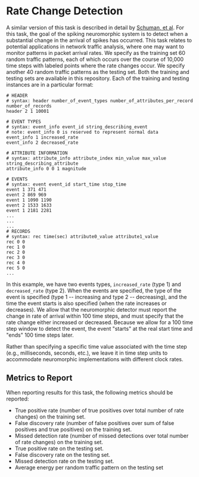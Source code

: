 # Rate Change Detection

 A similar version of this task is described in detail by [Schuman, et al](http://neuromorphic.eecs.utk.edu/publications/2013-06-10-variable-structure-dynamic-artificial-neural-networks/). For this task, the goal of the spiking neuromorphic system is to detect when a substantial change in the arrival of spikes has occurred.  This task relates to potential applications in network traffic analysis, where one may want to monitor patterns in packet arrival rates.  We specify as the training set 60 random traffic patterns, each of which occurs over the course of 10,000 time steps with labeled points where the rate changes occur. We specify another 40 random traffic patterns as the testing set.  Both the training and testing sets are available in this repository.  Each of the training and testing instances are in a particular format:  

```
# HEADER
# syntax: header number_of_event_types number_of_attributes_per_record number_of_records
header 2 1 10001

# EVENT TYPES
# syntax: event_info event_id string_describing_event
# note: event_info 0 is reserved to represent normal data
event_info 1 increased_rate
event_info 2 decreased_rate

# ATTRIBUTE INFORMATION
# syntax: attribute_info attribute_index min_value max_value string_describing_attribute
attribute_info 0 0 1 magnitude

# EVENTS
# syntax: event event_id start_time stop_time
event 1 371 471
event 2 869 969
event 1 1090 1190
event 2 1533 1633
event 1 2181 2281
...
...
...
# RECORDS
# syntax: rec time(sec) attribute0_value attribute1_value 
rec 0 0
rec 1 0
rec 2 0
rec 3 0
rec 4 0
rec 5 0
...
```

In this example, we have two events types, `increased_rate` (type 1) and `decreased_rate` (type 2).  When the events are specified, the type of the event is specified (type 1 -- increasing and type 2 -- decreasing), and the time the event starts is also specified (when the rate increases or decreases).  We allow that the neuromorphic detector must report the change in rate of arrival within 100 time steps, and must specify that the rate change either increased or decreased.  Because we allow for a 100 time step window to detect the event, the event "starts" at the real start time and "ends" 100 time steps later.   

Rather than specifying a specific time value associated with the time step (e.g., milliseconds, seconds, etc.), we leave it in time step units to accommodate neuromorphic implementations with different clock rates.

## Metrics to Report

When reporting results for this task, the following metrics should be reported:
- True positive rate (number of true positives over total number of rate changes) on the training set.
- False discovery rate (number of false positives over sum of false positives and true positives) on the training set.
- Missed detection rate (number of missed detections over total number of rate changes) on the training set.
- True positive rate on the testing set.
- False discovery rate on the testing set.
- Missed detection rate on the testing set.
- Average energy per random traffic pattern on the testing set

